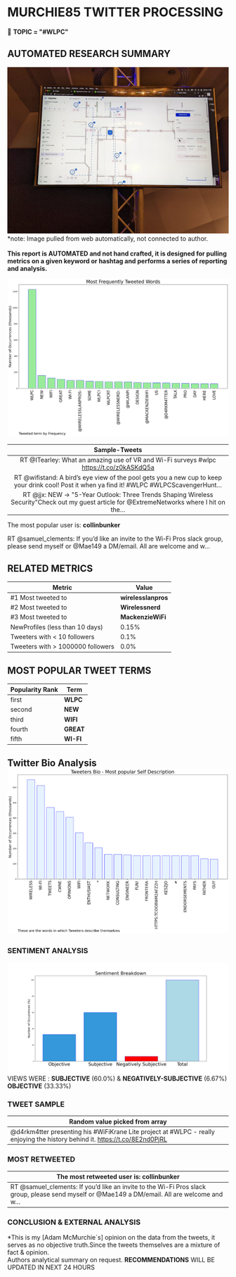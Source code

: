 # MURCHIE85 TWITTER PROCESSING 
&#x1F34E; **TOPIC = "#WLPC"**

## AUTOMATED RESEARCH SUMMARY

![image](assets/2022-02-24hashtagImage.png)*note: Image pulled from web automatically, not connected to author.
<br></br>
<b> This report is AUTOMATED and not hand crafted, it is designed for pulling metrics on a given keyword or hashtag and performs a series of reporting and analysis.</b>



![image](assets/2022-02-24TWEETS.png)



|                **Sample-Tweets**        |
| :-------------: |
| RT @ITearley: What an amazing use of VR and Wi-Fi surveys #wlpc https://t.co/z0kASKdQ5a |
| RT @wifistand: A bird’s eye view of the pool gets you a new cup to keep your drink cool! Post it when ya find it! #WLPC #WLPCScavengerHunt… |
| RT @jjx: NEW -&gt; "5-Year Outlook: Three Trends Shaping Wireless Security"Check out my guest article for @ExtremeNetworks where I hit on the… |

The most popular user is: **collinbunker**
<div class="alert alert-block alert-danger"> RT @samuel_clements: If you’d like an invite to the Wi-Fi Pros slack group, please send myself or @Mae149 a DM/email. All are welcome and w…</div>

## RELATED METRICS<br>
| Metric | Value |
| ------------- | ------------- |
| #1 Most tweeted to  | **wirelesslanpros** |
| #2 Most tweeted to  | **Wirelessnerd** |
| #3 Most tweeted to  | **MackenzieWiFi** |
| NewProfiles (less than 10 days) | 0.15%  |
| Tweeters with < 10 followers  | 0.1%|
| Tweeters with > 1000000 followers  | 0.0%  |



## MOST POPULAR TWEET TERMS 


| Popularity Rank  | Term |
| ------------- | ------------- |
| first  | **WLPC**  |
| second  | **NEW**  |
| third  | **WIFI** |
| fourth  | **GREAT**  |
| fifth  | **WI-FI**  |


## Twitter Bio Analysis![image](assets/2022-02-24BIO.png)
### SENTIMENT ANALYSIS
![image](assets/2022-02-24sentiment.png)
VIEWS WERE : **SUBJECTIVE**  (60.0%) & **NEGATIVELY-SUBJECTIVE** (6.67%) **OBJECTIVE** (33.33%)

### TWEET SAMPLE 
| Random value picked from array |
| ------------- |
|@d4rkm4tter presenting his #WiFiKrane Lite project at #WLPC - really enjoying the history behind it. https://t.co/8E2nd0PjRL |

### MOST RETWEETED 

| The most retweeted user is: **collinbunker**  |
| ------------- |
| RT @samuel_clements: If you’d like an invite to the Wi-Fi Pros slack group, please send myself or @Mae149 a DM/email. All are welcome and w… |

### CONCLUSION & EXTERNAL ANALYSIS

*This is my [Adam McMurchie`s] opinion on the data from the tweets, it serves as no objective truth.Since the tweets themselves are a mixture of fact & opinion.<br>
Authors analytical summary on request.
**RECOMMENDATIONS** WILL BE UPDATED IN NEXT  24 HOURS <br>